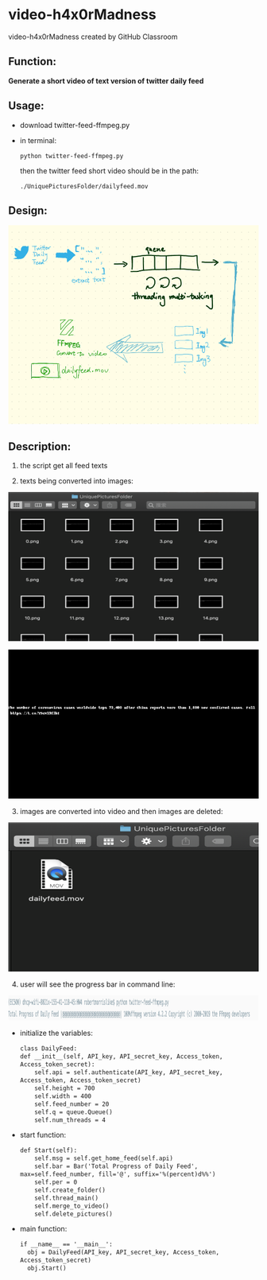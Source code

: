 # video-h4x0rMadness
video-h4x0rMadness created by GitHub Classroom

## Function:

**Generate a short video of text version of twitter daily feed**

## Usage:
  
  - download twitter-feed-ffmpeg.py
  
  - in terminal: 
      
        python twitter-feed-ffmpeg.py 
    
    then the twitter feed short video should be in the path:
    
        ./UniquePicturesFolder/dailyfeed.mov
      
## Design:

        
<p align="center">
  <img width="700" height="400" src="/graphs/architecture.png">
</p>


## Description:

  1. the script get all feed texts
  
  2. texts being converted into images:
  
  <p align="center">
  <img width="600" height="300" src="/graphs/images.png">
</p>

  <p align="center">
  <img width="600" height="300" src="/graphs/19.png">
</p>

  3. images are converted into video and then images are deleted:
  
   <p align="center">
  <img width="600" height="300" src="/graphs/video.png">
</p>

  4. user will see the progress bar in command line:
  
   <p align="center">
  <img width="700" height="50" src="/graphs/progress.png">
</p>



  - initialize the variables:
  
    ~~~~
    class DailyFeed:
    def __init__(self, API_key, API_secret_key, Access_token, Access_token_secret):
        self.api = self.authenticate(API_key, API_secret_key, Access_token, Access_token_secret)
        self.height = 700
        self.width = 400
        self.feed_number = 20
        self.q = queue.Queue()
        self.num_threads = 4
    ~~~~
  
  - start function:
  
    ~~~
    def Start(self):
        self.msg = self.get_home_feed(self.api)
        self.bar = Bar('Total Progress of Daily Feed', max=self.feed_number, fill='@', suffix='%(percent)d%%')
        self.per = 0
        self.create_folder()
        self.thread_main()
        self.merge_to_video()
        self.delete_pictures()
    ~~~

  - main function:
  
    ~~~
    if __name__ == '__main__':
      obj = DailyFeed(API_key, API_secret_key, Access_token, Access_token_secret)
      obj.Start()
      ~~~
      
 
